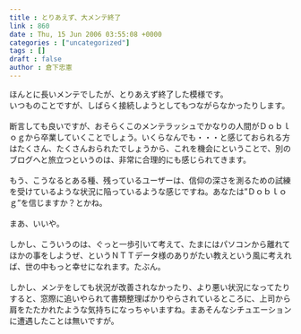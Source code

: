 ```yaml
---
title : とりあえず、大メンテ終了
link : 860
date : Thu, 15 Jun 2006 03:55:08 +0000
categories : ["uncategorized"]
tags : []
draft : false
author : 倉下忠憲
---
```


ほんとに長いメンテでしたが、とりあえず終了した模様です。<BR>いつものことですが、しばらく接続しようとしてもつながらなかったりします。<BR><BR>断言しても良いですが、おそらくこのメンテラッシュでかなりの人間がＤｏｂｌｏｇから卒業していくことでしょう。いくらなんでも・・・と感じておられる方はたくさん、たくさんおられたでしょうから、これを機会にということで、別のブログへと旅立つというのは、非常に合理的にも感じられてきます。<BR><BR>もう、こうなるとある種、残っているユーザーは、信仰の深さを測るための試練を受けているような状況に陥っているような感じですね。あなたは”Ｄｏｂｌｏｇ”を信じますか？とかね。<BR><BR>まあ、いいや。<BR><BR>しかし、こういうのは、ぐっと一歩引いて考えて、たまにはパソコンから離れてほかの事をしようぜ、というＮＴＴデータ様のありがたい教えという風に考えれば、世の中もっと幸せになれます。たぶん。<BR><BR>しかし、メンテをしても状況が改善されなかったり、より悪い状況になってたりすると、窓際に追いやられて書類整理ばかりやらされているところに、上司から肩をたたかれたような気持ちになっちゃいますね。まあそんなシチュエーションに遭遇したことは無いですが。<br><br>
